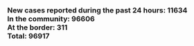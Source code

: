 ### New cases reported during the past 24 hours: 11634<br/>In the community: 96606<br/>At the border: 311<br/>Total: 96917